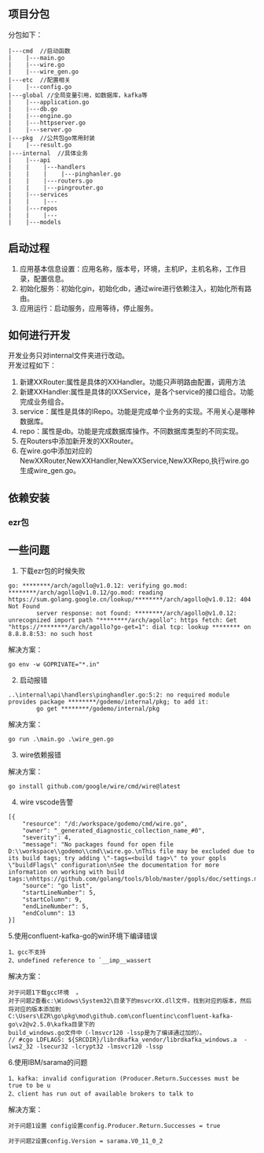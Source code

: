 ## 项目分包
分包如下：
```
|---cmd  //启动函数
|    |---main.go  
|    |---wire.go  
|    |---wire_gen.go  
|---etc  //配置相关
|    |---config.go  
|---global //全局变量引用，如数据库，kafka等
|    |---application.go
|    |---db.go
|    |---engine.go
|    |---httpserver.go
|    |---server.go
|---pkg  //公共包go常用封装
|    |---result.go  
|---internal  //具体业务
|    |---api  
|    |    |---handlers
|    |    |    |---pinghanler.go  
|    |    |---routers.go  
|    |    |---pingrouter.go  
|    |---services
|    |    |---
|    |---repos
|    |    |---
|    |---models

```
## 启动过程
1. 应用基本信息设置：应用名称，版本号，环境，主机IP，主机名称，工作目录，配置信息。   
2. 初始化服务：初始化gin，初始化db，通过wire进行依赖注入，初始化所有路由。    
3. 应用运行：启动服务，应用等待，停止服务。  

## 如何进行开发
开发业务只对internal文件夹进行改动。  
开发过程如下：  
1. 新建XXRouter:属性是具体的XXHandler。功能只声明路由配置，调用方法
2. 新建XXHandler:属性是具体的IXXService，是各个service的接口组合。功能完成业务组合。  
3. service：属性是具体的IRepo。功能是完成单个业务的实现。不用关心是哪种数据库。
4. repo：属性是db。功能是完成数据库操作。不同数据库类型的不同实现。  
5. 在Routers中添加新开发的XXRouter。  
6. 在wire.go中添加对应的NewXXRouter,NewXXHandler,NewXXService,NewXXRepo,执行wire.go生成wire_gen.go。  

## 依赖安装

### 

### ezr包

## 一些问题  

1. 下载ezr包的时候失败
```
go: ********/arch/agollo@v1.0.12: verifying go.mod: ********/arch/agollo@v1.0.12/go.mod: reading https://sum.golang.google.cn/lookup/********/arch/agollo@v1.0.12: 404 Not Found
        server response: not found: ********/arch/agollo@v1.0.12: unrecognized import path "********/arch/agollo": https fetch: Get "https://********/arch/agollo?go-get=1": dial tcp: lookup ******** on 8.8.8.8:53: no such host
```
解决方案：
```
go env -w GOPRIVATE="*.in"
```
2. 启动报错
```
..\internal\api\handlers\pinghandler.go:5:2: no required module provides package ********/godemo/internal/pkg; to add it:
        go get ********/godemo/internal/pkg
```
解决方案：
```
go run .\main.go .\wire_gen.go
```
3. wire依赖报错

解决方案：
```
go install github.com/google/wire/cmd/wire@latest
```
4. wire vscode告警
```
[{
	"resource": "/d:/workspace/godemo/cmd/wire.go",
	"owner": "_generated_diagnostic_collection_name_#0",
	"severity": 4,
	"message": "No packages found for open file D:\\workspace\\godemo\\cmd\\wire.go.\nThis file may be excluded due to its build tags; try adding \"-tags=<build tag>\" to your gopls \"buildFlags\" configuration\nSee the documentation for more information on working with build tags:\nhttps://github.com/golang/tools/blob/master/gopls/doc/settings.md#buildflags.",
	"source": "go list",
	"startLineNumber": 5,
	"startColumn": 9,
	"endLineNumber": 5,
	"endColumn": 13
}]
```
5.使用confluent-kafka-go的win环境下编译错误  
```
1、gcc不支持  
2、undefined reference to `__imp__wassert  
```
解决方案：  
```
对于问题1下载gcc环境  。
对于问题2查看c:\Widows\System32\目录下的msvcrXX.dll文件，找到对应的版本，然后将对应的版本添加到C:\Users\EZR\go\pkg\mod\github.com\confluentinc\confluent-kafka-go\v2@v2.5.0\kafka目录下的
build_windows.go文件中（-lmsvcr120 -lssp是为了编译通过加的）。
// #cgo LDFLAGS: ${SRCDIR}/librdkafka_vendor/librdkafka_windows.a  -lws2_32 -lsecur32 -lcrypt32 -lmsvcr120 -lssp
```
6.使用IBM/sarama的问题
```
1、kafka: invalid configuration (Producer.Return.Successes must be true to be u
2、client has run out of available brokers to talk to
```
解决方案：  
```
对于问题1设置 config设置config.Producer.Return.Successes = true  

对于问题2设置config.Version = sarama.V0_11_0_2  
```
